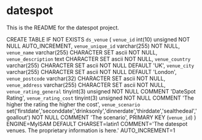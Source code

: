 # datespot

This is the README  for the datespot project.


CREATE TABLE IF NOT EXISTS `ds_venue` (
  `venue_id` int(10) unsigned NOT NULL AUTO_INCREMENT,
  `venue_unique_id` varchar(255) NOT NULL,
  `venue_name` varchar(255) CHARACTER SET ascii NOT NULL,
  `venue_description` text CHARACTER SET ascii NOT NULL,
  `venue_country` varchar(255) CHARACTER SET ascii NOT NULL DEFAULT 'UK',
  `venue_city` varchar(255) CHARACTER SET ascii NOT NULL DEFAULT 'London',
  `venue_postcode` varchar(32) CHARACTER SET ascii NOT NULL,
  `venue_address` varchar(255) CHARACTER SET ascii NOT NULL,
  `venue_rating_general` tinyint(3) unsigned NOT NULL COMMENT 'DateSpot Rating',
  `venue_rating_cost` tinyint(3) unsigned NOT NULL COMMENT 'The higher the rating the higher the cost',
  `venue_scenario` set('firstdate','seconddate','drinksonly','dinnerdate','thirddate','sealthedeal','goallout') NOT NULL COMMENT 'The scenario',
  PRIMARY KEY (`venue_id`)
) ENGINE=MyISAM DEFAULT CHARSET=latin1 COMMENT='The datespot venues. The proprietary information is here.' AUTO_INCREMENT=1 

